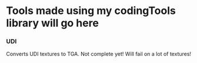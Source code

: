# Tools made using my codingTools library will go here

### UDI
Converts UDI textures to TGA. Not complete yet! Will fail on a lot of textures!
